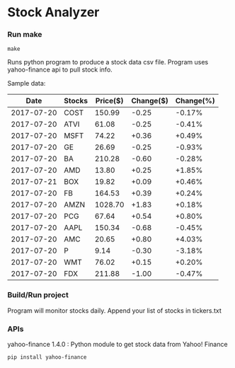 # Stock Analyzer

### Run make
```
make
```

Runs python program to produce a stock data csv file. Program uses yahoo-finance api to pull stock info.

Sample data:

| Date| Stocks| Price($)| Change($)| Change(%) | 
| --- | --- | --- | --- | ---  | 
| 2017-07-20| COST| 150.99| -0.25| -0.17% | 
| 2017-07-20| ATVI| 61.08| -0.25| -0.41% | 
| 2017-07-20| MSFT| 74.22| +0.36| +0.49% | 
| 2017-07-20| GE| 26.69| -0.25| -0.93% | 
| 2017-07-20| BA| 210.28| -0.60| -0.28% | 
| 2017-07-20| AMD| 13.80| +0.25| +1.85% | 
| 2017-07-21| BOX| 19.82| +0.09| +0.46% | 
| 2017-07-20| FB| 164.53| +0.39| +0.24% | 
| 2017-07-20| AMZN| 1028.70| +1.83| +0.18% | 
| 2017-07-20| PCG| 67.64| +0.54| +0.80% | 
| 2017-07-20| AAPL| 150.34| -0.68| -0.45% | 
| 2017-07-20| AMC| 20.65| +0.80| +4.03% | 
| 2017-07-20| P| 9.14| -0.30| -3.18% | 
| 2017-07-20| WMT| 76.02| +0.15| +0.20% | 
| 2017-07-20| FDX| 211.88| -1.00| -0.47% | 

### Build/Run project

Program will monitor stocks daily. Append your list of stocks in tickers.txt

### APIs
yahoo-finance 1.4.0 : Python module to get stock data from Yahoo! Finance

```
pip install yahoo-finance
```

